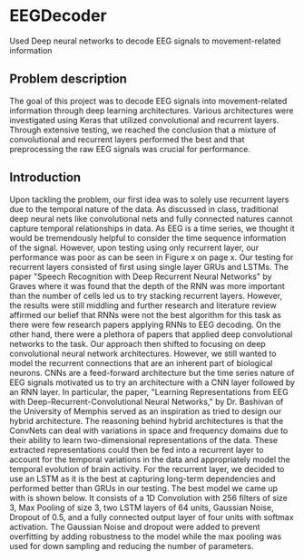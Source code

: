 # EEGDecoder
Used Deep neural networks to decode EEG signals to movement-related information

Problem description 
-------------------
The goal of this project was to decode EEG signals into movement-related information through deep learning architectures. Various architectures were investigated using Keras that utilized convolutional and recurrent layers. Through extensive testing, we reached the conclusion that a mixture of convolutional and recurrent layers performed the best and that preprocessing the raw EEG signals was crucial for performance. 

Introduction
------------

Upon tackling the problem, our first idea was to solely use recurrent layers due to the temporal nature of the data. As discussed in class, traditional deep neural nets like convolutional nets and fully connected natures cannot capture temporal relationships in data. As EEG is a time series, we thought it would be tremendously helpful to consider the time sequence information of the signal. However, upon testing using only recurrent layer, our performance was poor as can be seen in Figure x on page x. Our testing for recurrent layers consisted of first using single layer GRUs and LSTMs. The paper "Speech Recognition with Deep Recurrent Neural Networks" by Graves where it was found that the depth of the RNN was more important than the number of cells led us to try stacking recurrent layers. However, the results were still middling and further research and literature review affirmed our belief that RNNs were not the best algorithm for this task as there were few research papers applying RNNs to EEG decoding. On the other hand, there were a plethora of papers that applied deep convolutional networks to the task. Our approach then shifted to focusing on deep convolutional neural network architectures. However, we still wanted to model the recurrent connections that are an inherent part of biological neurons. CNNs are a feed-forward architecture but the time series nature of EEG signals motivated us to try an architecture with a CNN layer followed by an RNN layer. In particular, the paper, "Learning Representations from EEG with Deep-Recurrent-Convolutional Neural Networks," by Dr. Bashivan of the University of Memphis served as an inspiration as tried to design our hybrid architecture. The reasoning behind hybrid architectures is that the ConvNets can deal with variations in space and frequency domains due to their ability to learn two-dimensional representations of the data. These extracted representations could then be fed into a recurrent layer to account for the temporal variations in the data and appropriately model the temporal evolution of brain activity. For the recurrent layer, we decided to use an LSTM as it is the best at capturing long-term dependencies and performed better than GRUs in our testing. The best model we came up with is shown below. It consists of a 1D Convolution with 256 filters of size 3, Max Pooling of size 3, two LSTM layers of 64 units, Gaussian Noise, Dropout of 0.5, and a fully connected output layer of four units with softmax activation. The Gaussian Noise and dropout were added to prevent overfitting by adding robustness to the model while the max pooling was used for down sampling and reducing the number of parameters. 


